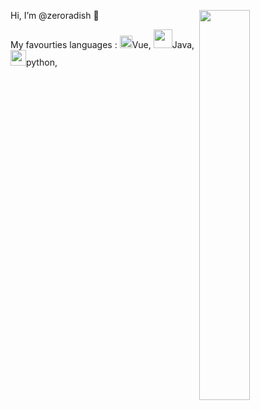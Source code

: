 
Hi, I’m @zeroradish
👋 
<img src="https://user-images.githubusercontent.com/28586265/113421283-c96c5700-9405-11eb-8ea1-213cabc4c555.gif" align="right" width="40%" >

My favourties languages : <img src="https://user-images.githubusercontent.com/28586265/113423771-06d2e380-940a-11eb-80c9-275d8d344862.png" width="20px">Vue, 
<img src="https://user-images.githubusercontent.com/28586265/113424394-0be46280-940b-11eb-9040-ba519762623c.png" width="30px">Java,
<img src="https://user-images.githubusercontent.com/28586265/113424596-61207400-940b-11eb-99c7-56d4a65e9b1b.png" width="25px">python,






<!--
[![Anurag's github stats](https://github-readme-stats.vercel.app/api?username=zeroradish)](https://github.com/anuraghazra/github-readme-stats )
-->

